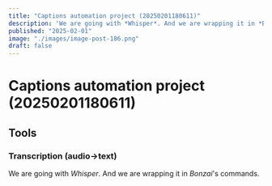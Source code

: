 ```yaml
---
title: "Captions automation project (20250201180611)"
description: 'We are going with *Whisper*. And we are wrapping it in *Bonzai*s commands.'
published: "2025-02-01"
image: "./images/image-post-186.png"
draft: false
---
```


# Captions automation project (20250201180611)

## Tools

### Transcription (audio->text)

We are going with *Whisper*. And we are wrapping it in *Bonzai*'s commands. 



